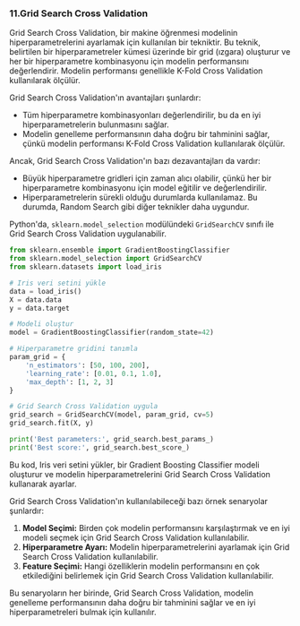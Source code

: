 ### 11.Grid Search Cross Validation

Grid Search Cross Validation, bir makine öğrenmesi modelinin hiperparametrelerini ayarlamak için kullanılan bir tekniktir. Bu teknik, belirtilen bir hiperparametreler kümesi üzerinde bir grid (ızgara) oluşturur ve her bir hiperparametre kombinasyonu için modelin performansını değerlendirir. Modelin performansı genellikle K-Fold Cross Validation kullanılarak ölçülür.

Grid Search Cross Validation'ın avantajları şunlardır:

- Tüm hiperparametre kombinasyonları değerlendirilir, bu da en iyi hiperparametrelerin bulunmasını sağlar.
- Modelin genelleme performansının daha doğru bir tahminini sağlar, çünkü modelin performansı K-Fold Cross Validation kullanılarak ölçülür.

Ancak, Grid Search Cross Validation'ın bazı dezavantajları da vardır:

- Büyük hiperparametre gridleri için zaman alıcı olabilir, çünkü her bir hiperparametre kombinasyonu için model eğitilir ve değerlendirilir.
- Hiperparametrelerin sürekli olduğu durumlarda kullanılamaz. Bu durumda, Random Search gibi diğer teknikler daha uygundur.

Python'da, `sklearn.model_selection` modülündeki `GridSearchCV` sınıfı ile Grid Search Cross Validation uygulanabilir.

```python
from sklearn.ensemble import GradientBoostingClassifier
from sklearn.model_selection import GridSearchCV
from sklearn.datasets import load_iris

# Iris veri setini yükle
data = load_iris()
X = data.data
y = data.target

# Modeli oluştur
model = GradientBoostingClassifier(random_state=42)

# Hiperparametre gridini tanımla
param_grid = {
    'n_estimators': [50, 100, 200],
    'learning_rate': [0.01, 0.1, 1.0],
    'max_depth': [1, 2, 3]
}

# Grid Search Cross Validation uygula
grid_search = GridSearchCV(model, param_grid, cv=5)
grid_search.fit(X, y)

print('Best parameters:', grid_search.best_params_)
print('Best score:', grid_search.best_score_)
```

Bu kod, Iris veri setini yükler, bir Gradient Boosting Classifier modeli oluşturur ve modelin hiperparametrelerini Grid Search Cross Validation kullanarak ayarlar.

Grid Search Cross Validation'ın kullanılabileceği bazı örnek senaryolar şunlardır:

1. **Model Seçimi:** Birden çok modelin performansını karşılaştırmak ve en iyi modeli seçmek için Grid Search Cross Validation kullanılabilir.
2. **Hiperparametre Ayarı:** Modelin hiperparametrelerini ayarlamak için Grid Search Cross Validation kullanılabilir.
3. **Feature Seçimi:** Hangi özelliklerin modelin performansını en çok etkilediğini belirlemek için Grid Search Cross Validation kullanılabilir.

Bu senaryoların her birinde, Grid Search Cross Validation, modelin genelleme performansının daha doğru bir tahminini sağlar ve en iyi hiperparametreleri bulmak için kullanılır.

